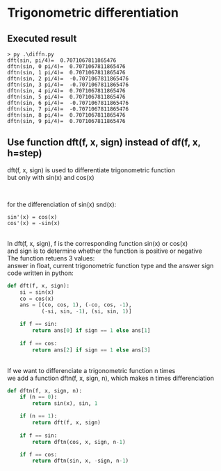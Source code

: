 # Trigonometric differentiation

## Executed result
```
> py .\diffn.py
dft(sin, pi/4)=  0.7071067811865476
dftn(sin, 0 pi/4)=  0.7071067811865476
dftn(sin, 1 pi/4)=  0.7071067811865476
dftn(sin, 2 pi/4)=  -0.7071067811865476
dftn(sin, 3 pi/4)=  -0.7071067811865476
dftn(sin, 4 pi/4)=  0.7071067811865476
dftn(sin, 5 pi/4)=  0.7071067811865476
dftn(sin, 6 pi/4)=  -0.7071067811865476
dftn(sin, 7 pi/4)=  -0.7071067811865476
dftn(sin, 8 pi/4)=  0.7071067811865476
dftn(sin, 9 pi/4)=  0.7071067811865476
```

## Use function dft(f, x, sign) instead of df(f, x, h=step)
dft(f, x, sign) is used to differentiate trigonometric function\
but only with sin(x) and cos(x)
```
```
\
for the differenciation of sin(x) snd(x):
```
sin'(x) = cos(x)
cos'(x) = -sin(x)
```
\
In dft(f, x, sign), f is the corresponding function sin(x) or cos(x)\
and sign is to determine whether the function is positive or negative\
The function retuens 3 values:\
answer in float, current trigonometric function type and the answer sign\
code written in python:
```py
def dft(f, x, sign):
    si = sin(x)
    co = cos(x)
    ans = [(co, cos, 1), (-co, cos, -1), 
           (-si, sin, -1), (si, sin, 1)]

    if f == sin:
        return ans[0] if sign == 1 else ans[1]
        
    if f == cos:
        return ans[2] if sign == 1 else ans[3]
```
\
If we want to differenciate a trigonometric function n times\
we add a function dftn(f, x, sign, n), which makes n times differenciation
```py
def dftn(f, x, sign, n):
    if (n == 0):
        return sin(x), sin, 1

    if (n == 1):
        return dft(f, x, sign)
        
    if f == sin:
        return dftn(cos, x, sign, n-1)

    if f == cos:
        return dftn(sin, x, -sign, n-1)
```
